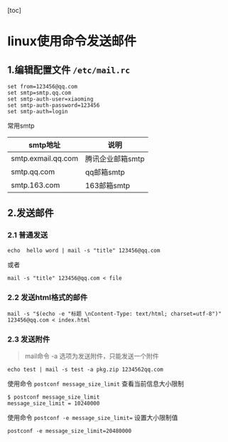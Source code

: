 [toc]

# linux使用命令发送邮件

## 1.编辑配置文件 `/etc/mail.rc` 

```shell
set from=123456@qq.com
set smtp=smtp.qq.com  
set smtp-auth-user=xiaoming
set smtp-auth-password=123456
set smtp-auth=login  
```



常用smtp

| smtp地址           | 说明             |
| ------------------ | ---------------- |
| smtp.exmail.qq.com | 腾讯企业邮箱smtp |
| smtp.qq.com        | qq邮箱smtp       |
| smtp.163.com       | 163邮箱smtp      |



## 2.发送邮件

### 2.1 普通发送

```shell
echo  hello word | mail -s "title" 123456@qq.com  
```

或者

```shell
mail -s "title" 123456@qq.com < file
```



### 2.2 发送html格式的邮件

```shell
mail -s "$(echo -e "标题 \nContent-Type: text/html; charset=utf-8")" 123456@qq.com < index.html
```





### 2.3 发送附件

> mail命令 -a 选项为发送附件，只能发送一个附件

```shell
echo test | mail -s test -a pkg.zip 1234562qq.com
```



使用命令 `postconf message_size_limit` 查看当前信息大小限制

```shell
$ postconf message_size_limit
message_size_limit = 10240000
```



使用命令 `postconf -e message_size_limit=` 设置大小限制值

```
postconf -e message_size_limit=20480000
```

